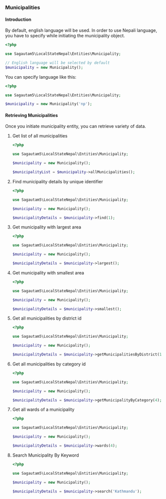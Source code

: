 ### Municipalities

#### Introduction
By default, english language will be used. In order to use Nepali language, you have to specify while initiating the municipality object.

```php
<?php

use Sagautam5\LocalStateNepal\Entities\Municipality;

// English language will be selected by default
$municipality = new Municipality();

```

You can specify language like this:

```php
<?php

use Sagautam5\LocalStateNepal\Entities\Municipality;

$municipality = new Municipality('np');
```

#### Retrieving Municipalities

Once you initiate municipality entity, you can retrieve variety of data.

1. Get list of all municipalities
    ```php
    <?php
    
    use Sagautam5\LocalStateNepal\Entities\Municipality;
    
    $municipality = new Municipality();
    
    $municipalityList = $municipality->allMunicipalities();
    ```

2. Find municipality details by unique identifier

    ```php
    <?php
    
    use Sagautam5\LocalStateNepal\Entities\Municipality;
    
    $municipality = new Municipality();
    
    $municipalityDetails = $municipality->find(1);
    ```

3. Get municipality with largest area

    ```php
    <?php
    
    use Sagautam5\LocalStateNepal\Entities\Municipality;
    
    $municipality = new Municipality();
    
    $municipalityDetails = $municipality->largest();
    ```
   
4. Get municipality with smallest area

    ```php
    <?php
    
    use Sagautam5\LocalStateNepal\Entities\Municipality;
    
    $municipality = new Municipality();
    
    $municipalityDetails = $municipality->smallest();
    ```
   
5. Get all municipalities by district id

    ```php
    <?php
    
    use Sagautam5\LocalStateNepal\Entities\Municipality;
    
    $municipality = new Municipality();
    
    $municipalityDetails = $municipality->getMunicipalitiesByDistrict(12);
    ```
6. Get all municipalities by category id

    ```php
    <?php
    
    use Sagautam5\LocalStateNepal\Entities\Municipality;
    
    $municipality = new Municipality();
    
    $municipalityDetails = $municipality->getMunicipalityByCategory(4);
    ```
   
7. Get all wards of a municipality

   ```php
   <?php
   
   use Sagautam5\LocalStateNepal\Entities\Municipality;
   
   $municipality = new Municipality();
   
   $municipalityDetails = $municipality->wards(4);
   ```
   
8. Search Municipality By Keyword
   
   ```php
   <?php
   
   use Sagautam5\LocalStateNepal\Entities\Municipality;
   
   $municipality = new Municipality();
  
   $municipalityDetails = $municipality->search('Kathmandu');
   ```      